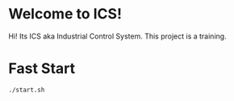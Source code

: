 # Welcome to ICS!

Hi! Its ICS aka Industrial Control System. This project is a training.


# Fast Start

    ./start.sh
